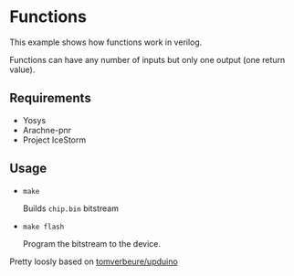# Functions

This example shows how functions work in verilog.

Functions can have any number of inputs but only one output (one return value).

## Requirements

* Yosys
* Arachne-pnr
* Project IceStorm

## Usage

* ```make```

    Builds ```chip.bin``` bitstream

* ```make flash```

    Program the bitstream to the device.

Pretty loosly based on [tomverbeure/upduino](https://github.com/tomverbeure/upduino/tree/master/blink)
